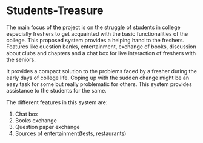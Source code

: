 # Students-Treasure
The main focus of the project is on the struggle of students in college especially freshers to get acquainted with the basic functionalities of the college. This proposed system provides a helping hand to the freshers. Features like question banks, entertainment, exchange of books, discussion about clubs and chapters and a chat box for live interaction of freshers with the seniors.

It provides a compact solution to the problems faced by a fresher during the early days of college life. Coping up with the sudden change might be an easy task for some but really problematic for others. This system provides assistance to the students for the same.

The different features in this system are:
1) Chat box
2) Books exchange
3) Question paper exchange
4) Sources of entertainment(fests, restaurants)
